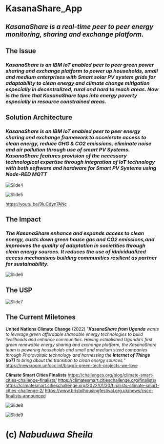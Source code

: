 # KasanaShare_App
## *KasanaShare is a real-time peer to peer energy monitoring, sharing and exchange platform.*
## The Issue
### *KasanaShare is an IBM IoT enabled peer to peer green power sharing and exchange platform to power up households, small and medium enterprises with Smart solar PV system grids for adaptability to clean energy and climate change mitigation especially in decentralized, rural and hard to reach areas. Now is the time that KasanaShare taps into energy poverty especially in resource constrained areas.*

## Solution Architecture
### *KasanaShare is an IBM IoT enabled peer to peer energy sharing and exchange framework to accelerate access to clean energy, reduce GHG & CO2 emissions, eliminate noise and air pollution through use of smart PV Systems. KasanaShare features provision of the necessary technological expertise through integration of IoT technology with both software and hardware for Smart PV Systems using Node-RED MQTT*

![Slide4](https://user-images.githubusercontent.com/107638658/174129556-915524fe-37b6-4733-94f8-07dccf845b80.JPG)

![Slide5](https://user-images.githubusercontent.com/107638658/174129591-ac168d21-db43-41fb-a6f6-9e17f1194656.JPG)

https://youtu.be/9IuCdyn7ANc

## The Impact
### *The KasanaShare enhance and expands access to clean energy, custs down green house gas and CO2 emissions,and improoves the quality of adaptation in societities through clean energy sources. It reduces the use of idnividualized access mechanisms building communities resilient as partner for sustainability.*

![Slide6](https://user-images.githubusercontent.com/107638658/174129674-b2d769fb-ed7c-4677-bea6-2bfe392ad82d.JPG)

## The USP

![Slide7](https://user-images.githubusercontent.com/107638658/174130061-eeccda65-8bc3-47f9-880a-d89e185d8b91.JPG)

## The Current Miletones

**United Nations Climate Change** (2022) "***KasanaShare from Uganda** wants to leverage green affordable shareable energy technologies to build livelihoods and enhance communities. Having established Uganda’s first green renewable energy sharing and exchange platform, the KasanaShare team is powering households and small and medium sized companies through Photovoltaic technology and harnessing the **Internet of Things  (IoT)** to bring about the transition to clean energy sources.*" 
https://newsroom.unfccc.int/blog/5-green-tech-projects-we-love

**Climate Smart Cities Finalists** 
https://challenges.org/blog/climate-smart-cities-challenge-finalists/
https://climatesmart.citieschallenge.org/finalists/
https://climatesmart.citieschallenge.org/2022/01/20/finalists-climate-smart-cities-challenge-2/
https://www.bristolhousingfestival.org.uk/news/cscc-finalists-announced

![Slide8](https://user-images.githubusercontent.com/107638658/174130161-d2a0cff9-8234-450c-8ddf-45677ad49ff5.JPG)

![Slide9](https://user-images.githubusercontent.com/107638658/174131467-b0a16655-6fad-4862-aa89-871f97f5f99d.JPG)

# (c) ***Nabuduwa Sheila***

